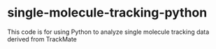 # single-molecule-tracking-python
This code is for using Python to analyze single molecule tracking data derived from TrackMate 
